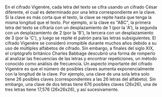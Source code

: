 En el cifrado Vigenère, cada letra del texto se cifra usando un cifrado César diferente, el cual es determinado por
una letra correspondiente en la clave. Si la clave es más corta que el texto, la clave se repite hasta que tenga la
misma longitud que el texto. Por ejemplo, si la clave es "ABC", la primera letra del texto se cifraría con un
desplazamiento de 1 (por la 'A'), la segunda con un desplazamiento de 2 (por la 'B'), la tercera con un
desplazamiento de 3 (por la 'C'), y luego se repite el patrón para las letras subsiguientes.
El cifrado Vigenère se consideró irrompible durante muchos años debido a su uso de múltiples alfabetos de cifrado.
Sin embargo, a finales del siglo XIX, el criptógrafo británico Charles Babbage descubrió una forma de romperlo al
analizar las frecuencias de las letras y encontrar repeticiones, un método conocido como análisis de frecuencia.
Un aspecto importante del cifrado Vigenère es que el número de posibles claves aumenta exponencialmente con la
longitud de la clave. Por ejemplo, una clave de una sola letra solo tiene 26 posibles claves (correspondientes a las
26 letras del alfabeto). Sin embargo, una clave de dos letras tiene 676 posibles claves (26x26), una de tres letras
tiene 17,576 (26x26x26), y así sucesivamente.
